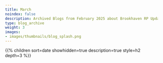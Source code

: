 ```yaml
---
title: March
noindex: false
description: Archived Blogs from February 2025 about Brookhaven RP Updates, exciting news, and new findings
type: blog_archive
weight: 3
images:
- images/thumbnails/blog_splash.png
---
```




{{% children sort=date showhidden=true description=true style=h2  depth=3 %}}
